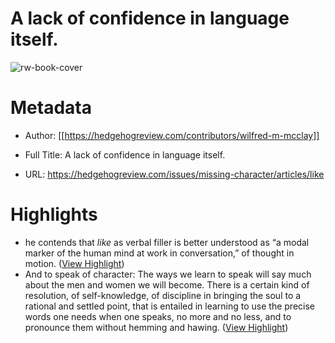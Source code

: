 # A lack of confidence in language itself.

![rw-book-cover](https://s3.amazonaws.com/thr-prod/images/46374043a9ed98b8250dd1ef223f0b63.1500.jpg)

# Metadata
- Author: [[https://hedgehogreview.com/contributors/wilfred-m-mcclay]]
- Full Title: A lack of confidence in language itself.

- URL: https://hedgehogreview.com/issues/missing-character/articles/like

# Highlights
- he contends that *like* as verbal filler is better understood as “a modal marker of the human mind at work in conversation,” of thought in motion. ([View Highlight](https://read.readwise.io/read/01hy9gpk91pspmw80ss9cz5ct1))
- And to speak of character: The ways we learn to speak will say much about the men and women we will become. There is a certain kind of resolution, of self-knowledge, of discipline in bringing the soul to a rational and settled point, that is entailed in learning to use the precise words one needs when one speaks, no more and no less, and to pronounce them without hemming and hawing. ([View Highlight](https://read.readwise.io/read/01hy9gtd2b4d8mrx06jsdpasyz))

